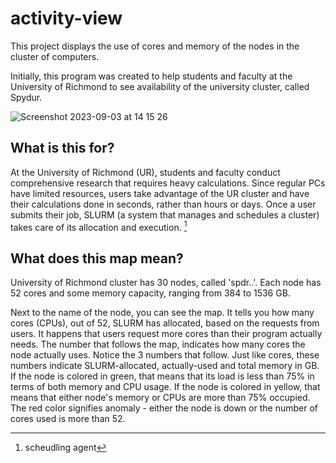 # activity-view
This project displays the use of cores and memory of the nodes in the cluster of computers.

Initially, this program was created to help students and faculty at the University of Richmond to see availability of the university cluster, called Spydur. 

![Screenshot 2023-09-03 at 14 15 26](https://github.com/alinka955/activity-view/assets/78833495/ac054306-85c7-4c87-a343-21fa169cf1eb)

## What is this for?
At the University of Richmond (UR), students and faculty conduct comprehensive research that requires heavy calculations. Since regular PCs have limited resources, users take advantage of the UR cluster and have their calculations done in seconds, rather than hours or days. Once a user submits their job, SLURM (a system that manages and schedules a cluster) takes care of its allocation and execution. [^footnote]

## What does this map mean?
University of Richmond cluster has 30 nodes, called 'spdr..'. Each node has 52 cores and some memory capacity, ranging from 384 to 1536 GB. 

Next to the name of the node, you can see the map. It tells you how many cores (CPUs), out of 52, SLURM has allocated, based on the requests from users.
It happens that users request more cores than their program actually needs.
 The number that follows the map, indicates how many
 cores the node actually uses.
Notice the 3 numbers that follow. Just like cores, these
 numbers indicate SLURM-allocated, actually-used and total
 memory in GB.
If the node is colored in green, that means that its load
 is less than 75% in terms of both memory and CPU usage.
If the node is colored in yellow, that means that either node's
 memory or CPUs are more than 75% occupied.
The red color signifies anomaly - either the node is down or
 the number of cores used is more than 52.

[^footnote]: scheudling agent
